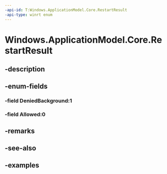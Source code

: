 ```yaml
---
-api-id: T:Windows.ApplicationModel.Core.RestartResult
-api-type: winrt enum
---
```


<!-- Enumeration syntax.
public enum RestartResult : int 
-->

# Windows.ApplicationModel.Core.RestartResult

## -description

## -enum-fields
### -field DeniedBackground:1

### -field Allowed:0

## -remarks

## -see-also

## -examples

